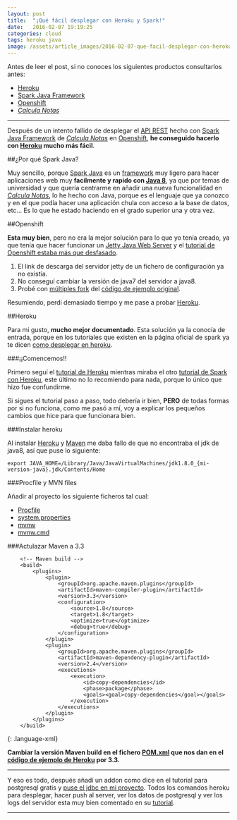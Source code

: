 ```yaml
---
layout: post
title:  "¡Qué fácil desplegar con Heroku y Spark!"
date:   2016-02-07 19:19:25
categories: cloud
tags: heroku java
image: /assets/article_images/2016-02-07-que-facil-desplegar-con-heroku-spark/heroku-inc.jpg
---
```


Antes de leer el post, si no conoces los siguientes productos consultarlos antes:

- [Heroku][7]
- [Spark Java Framework][6]
- [Openshift][2]
- *[Calcula Notas][4]*

----------------

Después de un intento fallido de desplegar el [API REST][5] hecho con [Spark Java Framework][6] de *[Calcula Notas][4]* en [Openshift][2], **he conseguido hacerlo con [Heroku][7] mucho más fácil**.

##¿Por qué Spark Java?

Muy sencillo, porque [Spark Java][6] es un [framework][8] muy ligero para hacer aplicaciones web muy **facilmente y rapido con [Java 8][10]**, ya que por temas de universidad y que quería centrarme en añadir una nueva funcionalidad en *[Calcula Notas][4]*, lo he hecho con Java, porque es el lenguaje que ya conozco y en el que podía hacer una aplicación chula con acceso a la base de datos, etc... Es lo que he estado haciendo en el grado superior una y otra vez.

##Openshift

**Esta muy bien**, pero no era la mejor solución para lo que yo tenía creado, ya que tenía que hacer funcionar un [Jetty Java Web Server][9] y el [tutorial de Openshift estaba más que desfasado][3].

1. El link de descarga del servidor jetty de un fichero de configuración ya no existía.
2. No conseguí cambiar la versión de java7 del servidor a java8.
3. Probé con [múltiples fork][13] del [código de ejemplo original][12].

Resumiendo, perdí demasiado tiempo y me pase a probar [Heroku][7].

##Heroku

Para mi gusto, **mucho mejor documentado**. Esta solución ya la conocía de entrada, porque en los tutoriales que existen en la página oficial de spark ya te dicen [como desplegar en heroku][14].

###¡¡Comencemos!!

Primero seguí el [tutorial de Heroku][15] mientras miraba el otro [tutorial de Spark con Heroku][14], este último no lo recomiendo para nada, porque lo único que hizo fue confundirme.

Si sigues el tutorial paso a paso, todo debería ir bien, **PERO** de todas formas por si no funciona, como me pasó a mí, voy a explicar los pequeños cambios que hice para que funcionara bien.

###Instalar heroku

Al instalar [Heroku][7] y [Maven][16] me daba fallo de que no encontraba el jdk de java8, así que puse lo siguiente:


	export JAVA_HOME=/Library/Java/JavaVirtualMachines/jdk1.8.0_{mi-version-java}.jdk/Contents/Home

###Procfile y MVN files

Añadir al proyecto los siguiente ficheros tal cual:

- [Procfile][17]
- [system.properties][20]
- [mvnw][18]
- [mvnw.cmd][19]

###Actulazar Maven a 3.3

~~~
	<!-- Maven build -->
	<build>
        <plugins>
            <plugin>
                <groupId>org.apache.maven.plugins</groupId>
                <artifactId>maven-compiler-plugin</artifactId>
                <version>3.3</version>
                <configuration>
                    <source>1.8</source>
                    <target>1.8</target>
                    <optimize>true</optimize>
                    <debug>true</debug>
                </configuration>
            </plugin>
            <plugin>
                <groupId>org.apache.maven.plugins</groupId>
                <artifactId>maven-dependency-plugin</artifactId>
                <version>2.4</version>
                <executions>
                    <execution>
                        <id>copy-dependencies</id>
                        <phase>package</phase>
                        <goals><goal>copy-dependencies</goal></goals>
                    </execution>
                </executions>
            </plugin>
        </plugins>
    </build>
~~~
{: .language-xml}

**Cambiar la versión Maven build en el fichero [POM.xml][21] que nos dan en el [código de ejemplo de Heroku][23] por 3.3.**

----------------

Y eso es todo, después añadí un addon como dice en el tutorial para postgresql gratis y [puse el jdbc en mi proyecto][22].
Todos los comandos heroku para desplegar, hacer push al server, ver los datos de postgresql y ver los logs del servidor esta muy bien comentado en su [tutorial][14].

----------------

[1]: http://www.kinisoftware.com/spark-java-framework-y-heroku-la-pareja-perfecta/
[2]: https://www.openshift.com/?sc_cid=70160000000UJArAAO&gclid=CNqIxb2R5soCFVIYGwod6BgFkg
[3]: https://blog.openshift.com/jetty-on-openshift-lightweight-java-web-serving-for-the-cloud/
[4]: http://tonilopezmr.com/calculanotas
[5]: https://es.wikipedia.org/wiki/Representational_State_Transfer
[6]: http://sparkjava.com/
[7]: https://heroku.com/
[8]: https://es.wikipedia.org/wiki/Framework
[9]: http://www.eclipse.org/jetty/
[10]: https://www.java.com/es/download/faq/java8.
[11]: https://github.com/pkolmykov/jetty-openshift-java8
[12]: https://github.com/openshift-quickstart/jetty-openshift-quickstart
[13]: https://github.com/openshift-quickstart/jetty-openshift-quickstart/network
[14]: https://sparktutorials.github.io/2015/08/24/spark-heroku.html
[15]: https://devcenter.heroku.com/articles/getting-started-with-java#introduction
[16]: https://maven.apache.org/
[17]: https://github.com/heroku/java-getting-started/blob/master/Procfile
[18]: https://github.com/heroku/java-getting-started/blob/master/mvnw
[19]: https://github.com/heroku/java-getting-started/blob/master/mvnw.cmd
[20]: https://github.com/heroku/java-getting-started/blob/master/system.properties
[21]: https://github.com/heroku/java-getting-started/blob/master/pom.xml
[22]: https://devcenter.heroku.com/articles/heroku-postgresql#connecting-in-java
[23]: https://github.com/heroku/java-getting-started/
